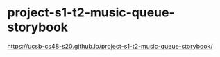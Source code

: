 # project-s1-t2-music-queue-storybook

https://ucsb-cs48-s20.github.io/project-s1-t2-music-queue-storybook/
